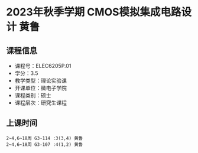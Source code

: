 # 2023年秋季学期 CMOS模拟集成电路设计 黄鲁






## 课程信息

- 课程号：ELEC6205P.01
- 学分：3.5
- 教学类型：理论实验课
- 开课单位：微电子学院
- 课程类别：硕士
- 课程层次：研究生课程

## 上课时间

```
2~4,6~18周 G3-114 :3(3,4) 黄鲁
2~4,6~18周 G3-107 :4(1,2) 黄鲁
```

